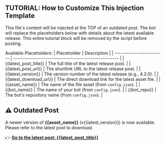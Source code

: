 <!-- TUTORIAL-START -->
TUTORIAL: How to Customize This Injection Template
----------------------------------------------------
This file's content will be injected at the TOP of an outdated post.
The bot will replace the placeholders below with details about the latest available release.
This entire tutorial block will be removed by the script before posting.

Available Placeholders:
| Placeholder               | Description                                           |
| ------------------------- | ----------------------------------------------------- |
| {{latest_post_title}}     | The full title of the latest release post.            |
| {{latest_post_url}}       | The shortlink URL to the latest release post.         |
| {{latest_version}}        | The version number of the latest release (e.g., 4.2.0). |
| {{latest_download_url}}   | The direct download link for the latest asset file.   |
| {{asset_name}}            | The name of the file asset (from `config.json`).      |
| {{bot_name}}              | The name of your bot (from `config.json`).            |
| {{bot_repo}}              | The bot's repository name (from `config.json`).       |
<!-- TUTORIAL-END -->

## ⚠️ Outdated Post

A newer version of **{{asset_name}}** (v{{latest_version}}) is now available. Please refer to the latest post to download.

👉 [**Go to the latest post: {{latest_post_title}}**]({{latest_post_url}})
